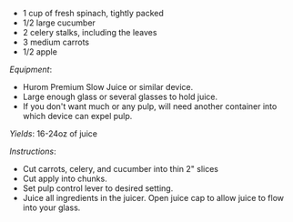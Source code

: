 * 1 cup of fresh spinach, tightly packed
* 1/2 large cucumber
* 2 celery stalks, including the leaves
* 3 medium carrots
* 1/2 apple


_Equipment_: 
* Hurom Premium Slow Juice or similar device.
* Large enough glass or several glasses to hold juice.
* If you don't want much or any pulp, will need another container into which device can expel pulp.

_Yields_: 16-24oz of juice

_Instructions_:

* Cut carrots, celery, and cucumber into thin 2" slices
* Cut apply into chunks.
* Set pulp control lever to desired setting.
* Juice all ingredients in the juicer. Open juice cap to allow juice to flow into your glass.

